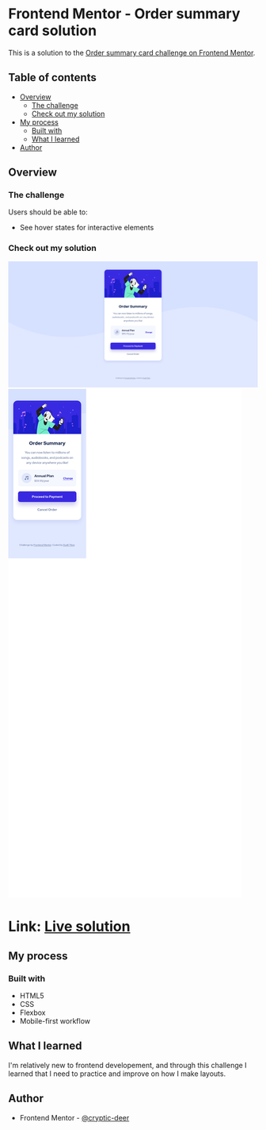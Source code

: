 # Frontend Mentor - Order summary card solution

This is a solution to the [Order summary card challenge on Frontend Mentor](https://www.frontendmentor.io/challenges/order-summary-component-QlPmajDUj).

## Table of contents

- [Overview](#overview)
  - [The challenge](#the-challenge)
  - [Check out my solution](#check-out-my-solution)
- [My process](#my-process)
  - [Built with](#built-with)
  - [What I learned](#what-i-learned)
- [Author](#author)

## Overview

### The challenge

Users should be able to:

- See hover states for interactive elements

### Check out my solution

![](screenshots/desktop.png)
![](screenshots/mobile.png)

# Link: [Live solution](https://cryptic-deer.github.io/order-summary-comp/)

## My process

### Built with

- HTML5
- CSS
- Flexbox
- Mobile-first workflow

## What I learned

I'm relatively new to frontend developement, and through this challenge I learned that I need to practice and improve on how I make layouts.

## Author

- Frontend Mentor - [@cryptic-deer](https://www.frontendmentor.io/profile/cryptic-deer)

